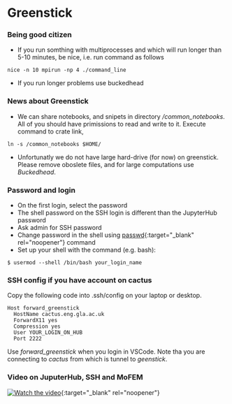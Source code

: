 # Greenstick

### Being good citizen

- If you run somthing with multiprocesses and which will run longer than 5-10 minutes, be nice, i.e. run command as follows
~~~~
nice -n 10 mpirun -np 4 ./command_line
~~~~

- If you run longer problems use buckedhead

### News about Greenstick

- We can share notebooks, and snipets in directory */common_notebooks*. All of you should have primissions to read and write to it. Execute command to crate link,
~~~~
ln -s /common_notebooks $HOME/
~~~~
- Unfortunatly we do not have large hard-drive (for now) on greenstick. Please remove oboslete files, and for large computations use *Buckedhead*.

### Password and login

- On the first login, select the password
- The shell password on the SSH login is different than the JupyterHub password
- Ask admin for SSH password
- Change password in the shell using [passwd](https://man7.org/linux/man-pages/man1/passwd.1.html){:target="_blank" rel="noopener"} command
- Set up your shell with the command (e.g. bash):
~~~~
$ usermod --shell /bin/bash your_login_name
~~~~

### SSH config if you have account on cactus

Copy the following code into .ssh/config on your laptop or desktop.
~~~~
Host forward_greenstick
  HostName cactus.eng.gla.ac.uk
  ForwardX11 yes
  Compression yes
  User YOUR_LOGIN_ON_HUB
  Port 2222
~~~~

Use *forward_greenstick* when you login in VSCode. Note tha you are connecting to *cactus* from which is tunnel to *geenstick*.

### Video on JuputerHub, SSH and MoFEM

[![Watch the video](https://img.youtube.com/vi/xL3J8VHig68/hqdefault.jpg)](https://youtu.be/xL3J8VHig68){:target="_blank" rel="noopener"}

